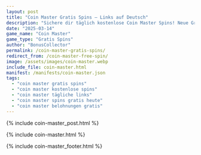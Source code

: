 ```yaml
---
layout: post
title: "Coin Master Gratis Spins – Links auf Deutsch"
description: "Sichere dir täglich kostenlose Coin Master Spins! Neue Gratis-Links für deutsche Spieler – 100% sicher und aktuell."
date: "2025-03-14"
game_name: "Coin Master"
game_type: "Gratis Spins"
author: "BonusCollector"
permalink: /coin-master-gratis-spins/
redirect_from: /coin-master-free-spin/
image: /assets/images/coin-master.webp
include_file: coin-master.html
manifest: /manifests/coin-master.json
tags: 
  - "coin master gratis spins"
  - "coin master kostenlose spins"
  - "coin master tägliche links"
  - "coin master spins gratis heute"
  - "coin master belohnungen gratis"
---
```

{% include coin-master_post.html %}

{% include coin-master.html %}

{% include coin-master_footer.html %}